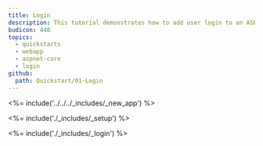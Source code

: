 ```yaml
---
title: Login
description: This tutorial demonstrates how to add user login to an ASP.NET Core 2.x application.
budicon: 448
topics:
  - quickstarts
  - webapp
  - aspnet-core
  - login
github:
  path: Quickstart/01-Login
---
```

<%= include('../../../_includes/_new_app') %>

<%= include('./_includes/_setup') %>

<%= include('./_includes/_login') %>
